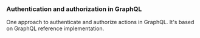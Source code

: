 ### Authentication and authorization in GraphQL 

One approach to authenticate and authorize actions in GraphQL. It's based on GraphQL reference implementation.